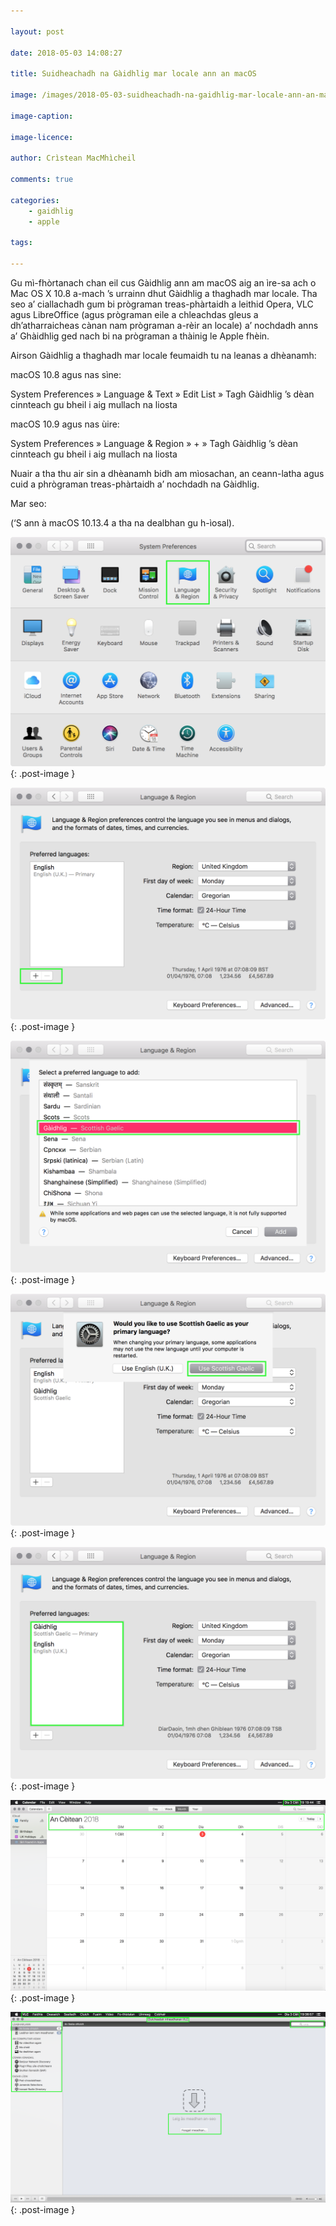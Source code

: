 ```yaml
---

layout: post

date: 2018-05-03 14:08:27

title: Suidheachadh na Gàidhlig mar locale ann an macOS

image: /images/2018-05-03-suidheachadh-na-gaidhlig-mar-locale-ann-an-macos.jpg

image-caption:

image-licence:

author: Crìstean MacMhìcheil

comments: true

categories:
    - gaidhlig
    - apple

tags:

---
```


Gu mì-fhòrtanach chan eil cus Gàidhlig ann am macOS aig an ìre-sa ach o Mac OS X 10.8 a-mach ’s urrainn dhut Gàidhlig a thaghadh mar locale. Tha seo a’ ciallachadh gum bi prògraman treas-phàrtaidh a leithid Opera, VLC agus LibreOffice (agus prògraman eile a chleachdas gleus a dh’atharraicheas cànan nam prògraman a-rèir an locale) a’ nochdadh anns a’ Ghàidhlig ged nach bi na prògraman a thàinig le Apple fhèin.

<!--more-->

Airson Gàidhlig a thaghadh mar locale feumaidh tu na leanas a dhèanamh:

macOS 10.8 agus nas sìne:

System Preferences » Language & Text » Edit List » Tagh Gàidhlig ’s dèan cinnteach gu bheil i aig mullach na liosta

macOS 10.9 agus nas ùire:

System Preferences » Language & Region » + » Tagh Gàidhlig ’s dèan cinnteach gu bheil i aig mullach na liosta

Nuair a tha thu air sin a dhèanamh bidh am mìosachan, an ceann-latha agus cuid a phrògraman treas-phàrtaidh a’ nochdadh na Gàidhlig.

Mar seo:

(‘S ann à macOS 10.13.4 a tha na dealbhan gu h-ìosal).

![Suidheachadh na Gàidhlig ann am macOS: Ceum 1](/images/2018-05-03-suidheachadh-na-gaidhlig-mar-locale-ann-an-macos-img-01.png){: .post-image }

![Suidheachadh na Gàidhlig ann am macOS: Ceum 2](/images/2018-05-03-suidheachadh-na-gaidhlig-mar-locale-ann-an-macos-img-02.png){: .post-image }

![Suidheachadh na Gàidhlig ann am macOS: Ceum 3](/images/2018-05-03-suidheachadh-na-gaidhlig-mar-locale-ann-an-macos-img-03.png){: .post-image }

![Suidheachadh na Gàidhlig ann am macOS: Ceum 4](/images/2018-05-03-suidheachadh-na-gaidhlig-mar-locale-ann-an-macos-img-04.png){: .post-image }

![Suidheachadh na Gàidhlig ann am macOS: Ceum 5](/images/2018-05-03-suidheachadh-na-gaidhlig-mar-locale-ann-an-macos-img-05.png){: .post-image }

![Calendar macOS anns a' Ghàidhlig](/images/2018-05-03-suidheachadh-na-gaidhlig-mar-locale-ann-an-macos-img-06.png){: .post-image }

![Cluicheadair VLC anns a' Ghàidhlig](/images/2018-05-03-suidheachadh-na-gaidhlig-mar-locale-ann-an-macos-img-07.png){: .post-image }
